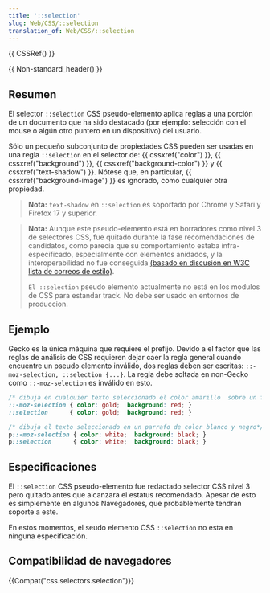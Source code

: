 ```yaml
---
title: '::selection'
slug: Web/CSS/::selection
translation_of: Web/CSS/::selection
---
```


{{ CSSRef() }}

{{ Non-standard_header() }}

## Resumen

El selector `::selection` CSS pseudo-elemento aplica reglas a una porción de un documento que ha sido destacado (por ejemplo: selección con el mouse o algún otro puntero en un dispositivo) del usuario.

Sólo un pequeño subconjunto de propiedades CSS pueden ser usadas en una regla `::selection` en el selector de: {{ cssxref("color") }}, {{ cssxref("background") }}, {{ cssxref("background-color") }} y {{ cssxref("text-shadow") }}. Nótese que, en particular, {{ cssxref("background-image") }} es ignorado, como cualquier otra propiedad.

> **Nota:** `text-shadow` en `::selection` es soportado por Chrome y Safari y Firefox 17 y superior.

> **Nota:** Aunque este pseudo-elemento está en borradores como nivel 3 de selectores CSS, fue quitado durante la fase recomendaciones de candidatos, como parecía que su comportamiento estaba infra-especificado, especialmente con elementos anidados, y la interoperabilidad no fue conseguida [(basado en discusión en W3C lista de correos de estilo)](http://lists.w3.org/Archives/Public/www-style/2008Oct/0268.html).
>
> `El ::selection` pseudo elemento actualmente no está en los modulos de CSS para estandar track. No debe ser usado en entornos de produccion.

## Ejemplo

Gecko es la única máquina que requiere el prefijo. Devido a el factor que las reglas de análisis de CSS requieren dejar caer la regla general cuando encuentre un pseudo elemento inválido, dos reglas deben ser escritas: `::-moz-selection, ::selection {...}`. La regla debe soltada en non-Gecko como `::-moz-selection` es inválido en esto.

```css
/* dibuja en cualquier texto seleccionado el color amarillo  sobre un fondo rojo */
::-moz-selection { color: gold;  background: red; }
::selection      { color: gold;  background: red; }

/* dibuja el texto seleccionado en un parrafo de color blanco y negro*/
p::-moz-selection { color: white;  background: black; }
p::selection      { color: white;  background: black; }
```

## Especificaciones

El `::selection` CSS pseudo-elemento fue redactado selector CSS nivel 3 pero quitado antes que alcanzara el estatus recomendado. Apesar de esto es simplemente en algunos Navegadores, que probablemente tendran soporte a este.

En estos momentos, el seudo elemento CSS `::selection` no esta en ninguna especificación.

## Compatibilidad de navegadores

{{Compat("css.selectors.selection")}}
